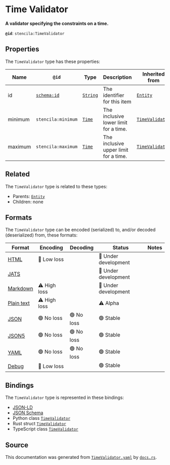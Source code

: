 # Time Validator

**A validator specifying the constraints on a time.**

**`@id`**: `stencila:TimeValidator`

## Properties

The `TimeValidator` type has these properties:

| Name    | `@id`                                | Type                                                                                            | Description                           | Inherited from                                                                                                 |
| ------- | ------------------------------------ | ----------------------------------------------------------------------------------------------- | ------------------------------------- | -------------------------------------------------------------------------------------------------------------- |
| id      | [`schema:id`](https://schema.org/id) | [`String`](https://github.com/stencila/stencila/blob/main/docs/reference/schema/data/string.md) | The identifier for this item          | [`Entity`](https://github.com/stencila/stencila/blob/main/docs/reference/schema/other/entity.md)               |
| minimum | `stencila:minimum`                   | [`Time`](https://github.com/stencila/stencila/blob/main/docs/reference/schema/data/time.md)     | The inclusive lower limit for a time. | [`TimeValidator`](https://github.com/stencila/stencila/blob/main/docs/reference/schema/data/time-validator.md) |
| maximum | `stencila:maximum`                   | [`Time`](https://github.com/stencila/stencila/blob/main/docs/reference/schema/data/time.md)     | The inclusive upper limit for a time. | [`TimeValidator`](https://github.com/stencila/stencila/blob/main/docs/reference/schema/data/time-validator.md) |

## Related

The `TimeValidator` type is related to these types:

- Parents: [`Entity`](https://github.com/stencila/stencila/blob/main/docs/reference/schema/other/entity.md)
- Children: none

## Formats

The `TimeValidator` type can be encoded (serialized) to, and/or decoded (deserialized) from, these formats:

| Format                                                                                        | Encoding         | Decoding     | Status                 | Notes |
| --------------------------------------------------------------------------------------------- | ---------------- | ------------ | ---------------------- | ----- |
| [HTML](https://github.com/stencila/stencila/blob/main/docs/reference/formats/html.md)         | 🔷 Low loss       |              | 🚧 Under development    |       |
| [JATS](https://github.com/stencila/stencila/blob/main/docs/reference/formats/jats.md)         |                  |              | 🚧 Under development    |       |
| [Markdown](https://github.com/stencila/stencila/blob/main/docs/reference/formats/markdown.md) | ⚠️ High loss     |              | 🚧 Under development    |       |
| [Plain text](https://github.com/stencila/stencila/blob/main/docs/reference/formats/text.md)   | ⚠️ High loss     |              | ⚠️ Alpha               |       |
| [JSON](https://github.com/stencila/stencila/blob/main/docs/reference/formats/json.md)         | 🟢 No loss        | 🟢 No loss    | 🟢 Stable               |       |
| [JSON5](https://github.com/stencila/stencila/blob/main/docs/reference/formats/json5.md)       | 🟢 No loss        | 🟢 No loss    | 🟢 Stable               |       |
| [YAML](https://github.com/stencila/stencila/blob/main/docs/reference/formats/yaml.md)         | 🟢 No loss        | 🟢 No loss    | 🟢 Stable               |       |
| [Debug](https://github.com/stencila/stencila/blob/main/docs/reference/formats/debug.md)       | 🔷 Low loss       |              | 🟢 Stable               |       |

## Bindings

The `TimeValidator` type is represented in these bindings:

- [JSON-LD](https://stencila.dev/TimeValidator.jsonld)
- [JSON Schema](https://stencila.dev/TimeValidator.schema.json)
- Python class [`TimeValidator`](https://github.com/stencila/stencila/blob/main/python/python/stencila/types/time_validator.py)
- Rust struct [`TimeValidator`](https://github.com/stencila/stencila/blob/main/rust/schema/src/types/time_validator.rs)
- TypeScript class [`TimeValidator`](https://github.com/stencila/stencila/blob/main/typescript/src/types/TimeValidator.ts)

## Source

This documentation was generated from [`TimeValidator.yaml`](https://github.com/stencila/stencila/blob/main/schema/TimeValidator.yaml) by [`docs.rs`](https://github.com/stencila/stencila/blob/main/rust/schema-gen/src/docs.rs).